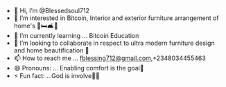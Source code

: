 - 👋 Hi, I’m @Blessedsoul712
- 👀 I’m interested in Bitcoin, Interior and exterior furniture arrangement of home's 🧰🛏️🛋️🚪
- 🌱 I’m currently learning ... Bitcoin Education 
- 💞️ I’m looking to collaborate in respect to ultra modern furniture design and home beautification 💺
- 📫 How to reach me ... fblessing712@gmail.com,+2348034455463
- 😄 Pronouns: ... Enabling comfort is the goal🤝
- ⚡ Fun fact: ...God is involve💯💪

<!---
Blessoc-World/Blessoc-World is a ✨ special ✨ repository because its `README.md` (this file) appears on your GitHub profile.
You can click the Preview link to take a look at your changes.
--->
